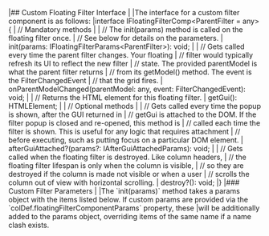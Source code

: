<framework-specific-section frameworks="javascript">
|## Custom Floating Filter Interface
|
|The interface for a custom filter component is as follows:
</framework-specific-section>

<framework-specific-section frameworks="javascript">
<snippet transform={false} language="ts">
|interface IFloatingFilterComp&lt;ParentFilter = any> {
|    // Mandatory methods
|
|    // The init(params) method is called on the floating filter once.
|    // See below for details on the parameters.
|    init(params: IFloatingFilterParams&lt;ParentFilter>): void;
|
|    // Gets called every time the parent filter changes. Your floating
|    // filter would typically refresh its UI to reflect the new filter
|    // state. The provided parentModel is what the parent filter returns
|    // from its getModel() method. The event is the FilterChangedEvent
|    // that the grid fires.
|    onParentModelChanged(parentModel: any, event: FilterChangedEvent): void;
|
|    // Returns the HTML element for this floating filter.
|    getGui(): HTMLElement;
|
|    // Optional methods
|
|    // Gets called every time the popup is shown, after the GUI returned in
|    // getGui is attached to the DOM. If the filter popup is closed and re-opened, this method is
|    // called each time the filter is shown. This is useful for any logic that requires attachment
|    // before executing, such as putting focus on a particular DOM element. 
|    afterGuiAttached?(params?: IAfterGuiAttachedParams): void;
|
|    // Gets called when the floating filter is destroyed. Like column headers,
|    // the floating filter lifespan is only when the column is visible,
|    // so they are destroyed if the column is made not visible or when a user
|    // scrolls the column out of view with horizontal scrolling.
|    destroy?(): void;
|}
</snippet>
</framework-specific-section>

<framework-specific-section frameworks="javascript">
|### Custom Filter Parameters
|
|The `init(params)` method takes a params object with the items listed below. If custom params are provided via the `colDef.floatingFilterComponentParams` property, these 
|will be additionally added to the params object, overriding items of the same name if a name clash exists.
</framework-specific-section>